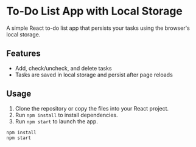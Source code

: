 # To-Do List App with Local Storage

A simple React to-do list app that persists your tasks using the browser's local storage.

## Features

- Add, check/uncheck, and delete tasks
- Tasks are saved in local storage and persist after page reloads

## Usage

1. Clone the repository or copy the files into your React project.
2. Run `npm install` to install dependencies.
3. Run `npm start` to launch the app.

```
npm install
npm start
```

